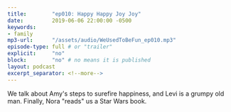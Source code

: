 ```yaml
---
title:        "ep010: Happy Happy Joy Joy"
date:         2019-06-06 22:00:00 -0500
keywords:
- family
mp3-url:      "/assets/audio/WeUsedToBeFun_ep010.mp3"
episode-type: full # or "trailer"
explicit:     "no"
block:        "no" # no means it is published
layout: podcast
excerpt_separator: <!--more-->
---
```

We talk about Amy's steps to surefire happiness, and Levi is a grumpy old man. Finally, Nora "reads" us a Star Wars book. 
<!--more-->